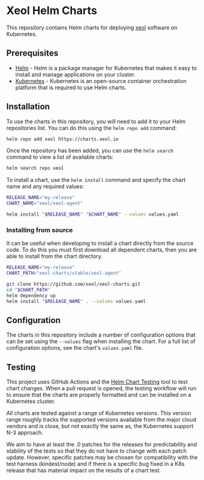 # Xeol Helm Charts

This repository contains Helm charts for deploying [xeol](https://xeol.io/) software on Kubernetes.

## Prerequisites

- [Helm](https://helm.sh/) - Helm is a package manager for Kubernetes that makes it easy to install and manage applications on your cluster.
- [Kubernetes](https://kubernetes.io/) - Kubernetes is an open-source container orchestration platform that is required to use Helm charts.

## Installation

To use the charts in this repository, you will need to add it to your Helm repositories list. You can do this using the `helm repo add` command:

```bash
helm repo add xeol https://charts.xeol.io
```

Once the repository has been added, you can use the `helm search` command to view a list of available charts:

```bash
helm search repo xeol
```

To install a chart, use the `helm install` command and specify the chart name and any required values:

```bash
RELEASE_NAME="my-release"
CHART_NAME="xeol/xeol-agent"

helm install "$RELEASE_NAME" "$CHART_NAME" --values values.yaml
```

### Installing from source

It can be useful when developing to install a chart directly from the source code. To do this you must first download all dependent charts, then you are able to install from the chart directory.

```bash
RELEASE_NAME="my-release"
CHART_PATH="xeol-charts/stable/xeol-agent"

git clone https://github.com/xeol/xeol-charts.git
cd "$CHART_PATH"
helm dependency up
helm install "$RELEASE_NAME" . --values values.yaml
```

## Configuration

The charts in this repository include a number of configuration options that can be set using the `--values` flag when installing the chart. For a full list of configuration options, see the chart's `values.yaml` file.

## Testing

This project uses GitHub Actions and the [Helm Chart Testing](https://github.com/helm/chart-testing) tool to test chart changes. When a pull request is opened, the testing workflow will run to ensure that the charts are properly formatted and can be installed on a Kubernetes cluster.

All charts are tested against a range of Kubernetes versions. This version range roughly tracks the supported versions available from the major cloud vendors and is close, but not exactly the same as, the Kubernetes support N-3 approach.

We aim to have at least the .0 patches for the releases for predictability and stability of the tests so that they do not have to change with each patch update. However, specific patches may be chosen for compatibility with the test harness (kindest/node) and if there is a specific bug fixed in a K8s release that has material impact on the results of a chart test.

